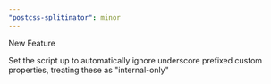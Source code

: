 ```yaml
---
"postcss-splitinator": minor
---
```


New Feature

Set the script up to automatically ignore underscore prefixed custom properties, treating these as "internal-only"
